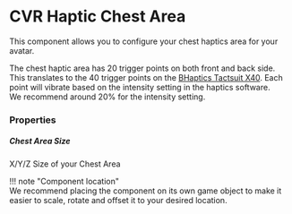 # CVR Haptic Chest Area
This component allows you to configure your chest haptics area for your avatar.

The chest haptic area has 20 trigger points on both front and back side. This translates to the 40 trigger points on 
the [BHaptics Tactsuit X40](https://www.bhaptics.com/tactsuit/tactsuit-x40).
Each point will vibrate based on the intensity setting in the haptics software.  
We recommend around 20% for the intensity setting.

### Properties

##### Chest Area Size
X/Y/Z Size of your Chest Area

!!! note "Component location"  
    We recommend placing the component on its own game object to make it easier to scale, rotate and offset it to
    your desired location.